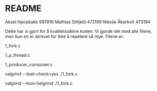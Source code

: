 # README #

Aksel Hjerpbakk   997816
Mathias Stifjeld  473199
Nikolai Åkerholt  473184

Dette har vi gjort for å kvalitetssikkre koden:
Vi gjorde det med alle filene, men kun en er skrevet for ikke å repetere så mye. Filene er:

1_fork.c

1_p_thread.c

1_producer_consumer.c

valgrind --leak-check=yes ./1_fork.c

valgrind --tool=helgrind ./1_fork.c
